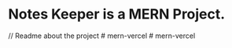 <h1>Notes Keeper is a MERN Project.</h1>


// Readme about the project
#   m e r n - v e r c e l  
 #   m e r n - v e r c e l  
 